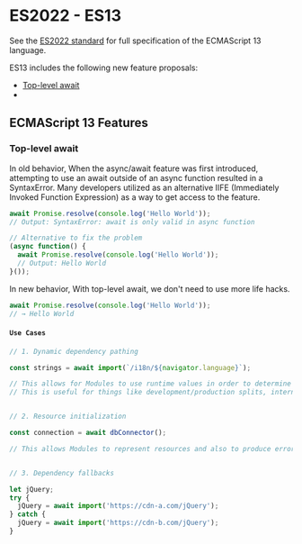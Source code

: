 # ES2022 - ES13

See the [ES2022 standard](https://262.ecma-international.org/13.0/) for full specification of the ECMAScript 13 language.

ES13 includes the following new feature proposals:

<!-- START doctoc generated TOC please keep comment here to allow auto update -->
<!-- DON'T EDIT THIS SECTION, INSTEAD RE-RUN doctoc TO UPDATE -->

- [Top-level await](#top-level-await)
- []()

<!-- END doctoc generated TOC please keep comment here to allow auto update -->

## ECMAScript 13 Features

### Top-level await

In old behavior, When the async/await feature was first introduced, attempting to use an await outside of an async function resulted in a SyntaxError. Many developers utilized as an alternative IIFE (Immediately Invoked Function Expression) as a way to get access to the feature.

```js
await Promise.resolve(console.log('Hello World'));
// Output: SyntaxError: await is only valid in async function

// Alternative to fix the problem
(async function() {
  await Promise.resolve(console.log('Hello World'));
  // Output: Hello World
}());
```

In new behavior, With top-level await, we don't need to use more life hacks.

```js
await Promise.resolve(console.log('Hello World'));
// → Hello World
```

#### `Use Cases`

```js
// 1. Dynamic dependency pathing

const strings = await import(`/i18n/${navigator.language}`);

// This allows for Modules to use runtime values in order to determine dependencies. 
// This is useful for things like development/production splits, internationalization, environment splits, etc.


// 2. Resource initialization

const connection = await dbConnector();

// This allows Modules to represent resources and also to produce errors in cases where the Module will never be able to be used.


// 3. Dependency fallbacks

let jQuery;
try {
  jQuery = await import('https://cdn-a.com/jQuery');
} catch {
  jQuery = await import('https://cdn-b.com/jQuery');
}
```

